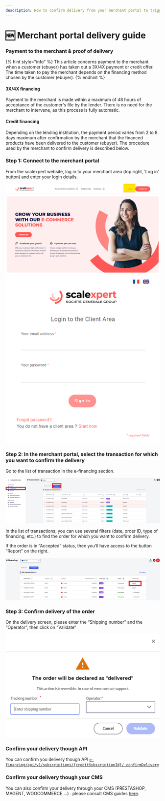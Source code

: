 ```yaml
---
description: How to confirm delivery from your merchant portal to trigger your funding
---
```


# 🆕 Merchant portal delivery guide

### **Payment to the merchant & proof of delivery**

{% hint style="info" %}
This article concerns payment to the merchant when a customer (ebuyer) has taken out a 3X/4X payment or credit offer. The time taken to pay the merchant depends on the financing method chosen by the customer (ebuyer).
{% endhint %}

#### **3X/4X financing**

Payment to the merchant is made within a maximum of 48 hours of acceptance of the customer's file by the lender. There is no need for the merchant to intervene, as this process is fully automatic.

#### **Credit financing**

Depending on the lending institution, the payment period varies from 2 to 8 days maximum after confirmation by the merchant that the financed products have been delivered to the customer (ebuyer). The procedure used by the merchant to confirm delivery is described below.

### **Step 1: Connect to the merchant portal**

From the scalexpert website, log in to your merchant area (top right, ‘Log in’ button) and enter your login details.

![](../../../.gitbook/assets/0.png) ![](../../../.gitbook/assets/1.png)

### **Step 2: In the merchant portal, select the transaction for which you want to confirm the delivery**

Go to the list of transaction in the e-financing section.

![](../../../.gitbook/assets/2.png)

In the list of transactions, you can use several filters (date, order ID, type of financing, etc.) to find the order for which you want to confirm delivery.

If the order is in “Accepted” status, then you'll have access to the button “Report” on the right.

![](../../../.gitbook/assets/3.png)

### **Step 3: Confirm delivery of the order**

On the delivery screen, please enter the “Shipping number” and the “Operator”, then click on “Validate”

![](../../../.gitbook/assets/4.png)

### Confirm your delivery though API

You can confirm you delivery though API [`e-financing/api/v1/subscriptions/{creditSubscriptionId}/_confirmDelivery`](../../../api-reference/e-financing-api/)

### Confirm your delivery though your CMS

You can also confirm your delivery through your CMS (PRESTASHOP, MAGENT, WOOCOMMERCE ...) . please consult CMS guides [here](../../../integration-guides/integrations-modes/plugins/).
